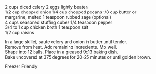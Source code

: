 ---
--- 

2 cups diced celery 
2 eggs lightly beaten  
1/2 cup chopped onion 
1/4 cup chopped pecans
1/3 cup butter or margarine, melted 
1 teaspoon rubbed sage (optional)  
4 cups seasoned stuffing cubes 
1/4 teaspoon pepper  
3/4 to 1 cup chicken broth 
1 teaspoon salt  
1/2 cup raisins 

In a large skillet, saute celery and onion in butter until tender.  
Remove from heat. Add remaining ingredients. Mix well.  
Shape into 12 balls. Place in a greased 9x13 baking dish.  
Bake uncovered at 375 degrees for 20-25 minutes or until golden brown. 

Freezer Friendly
